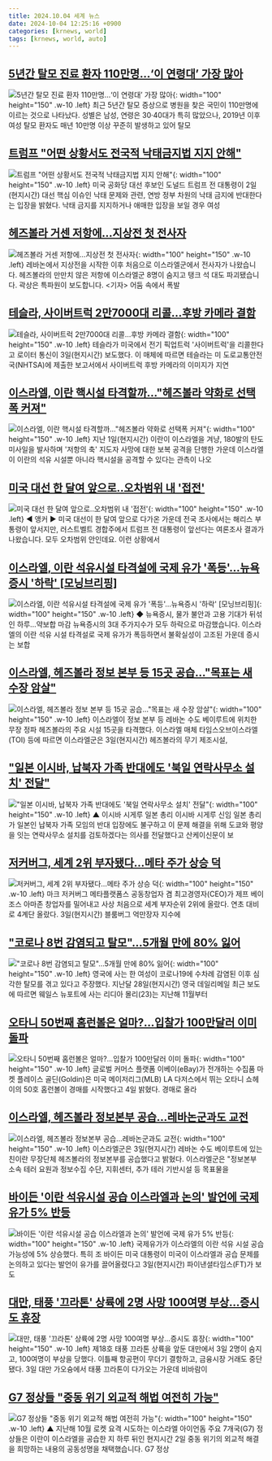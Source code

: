 ```yaml
---
title: 2024.10.04 세계 뉴스
date: 2024-10-04 12:25:16 +0900
categories: [krnews, world]
tags: [krnews, world, auto]
---
```

## [5년간 탈모 진료 환자 110만명…‘이 연령대’ 가장 많아](https://n.news.naver.com/mnews/article/662/0000053333)

![5년간 탈모 진료 환자 110만명…‘이 연령대’ 가장 많아](https://mimgnews.pstatic.net/image/origin/662/2024/10/03/53333.jpg?type=nf220_150){: width="100" height="150" .w-10 .left}
최근 5년간 탈모 증상으로 병원을 찾은 국민이 110만명에 이르는 것으로 나타났다. 성별은 남성, 연령은 30·40대가 특히 많았으나, 2019년 이후 여성 탈모 환자도 매년 10만명 이상 꾸준히 발생하고 있어 탈모

## [트럼프 "어떤 상황서도 전국적 낙태금지법 지지 안해"](https://n.news.naver.com/mnews/article/015/0005039870)

![트럼프 "어떤 상황서도 전국적 낙태금지법 지지 안해"](https://mimgnews.pstatic.net/image/origin/015/2024/10/03/5039870.jpg?type=nf220_150){: width="100" height="150" .w-10 .left}
미국 공화당 대선 후보인 도널드 트럼프 전 대통령이 2일(현지시간) 대선 핵심 이슈인 낙태 문제와 관련, 연방 정부 차원의 낙태 금지에 반대한다는 입장을 밝혔다. 낙태 금지를 지지하거나 애매한 입장을 보일 경우 여성

## [헤즈볼라 거센 저항에…지상전 첫 전사자](https://n.news.naver.com/mnews/article/055/0001194825)

![헤즈볼라 거센 저항에…지상전 첫 전사자](https://mimgnews.pstatic.net/image/origin/055/2024/10/04/1194825.jpg?type=nf220_150){: width="100" height="150" .w-10 .left}
레바논에서 지상전을 시작한 이후 처음으로 이스라엘군에서 전사자가 나왔습니다. 헤즈볼라의 만만치 않은 저항에 이스라엘군 8명이 숨지고 탱크 석 대도 파괴됐습니다. 곽상은 특파원이 보도합니다. <기자> 어둠 속에서 폭발

## [테슬라, 사이버트럭 2만7000대 리콜…후방 카메라 결함](https://n.news.naver.com/mnews/article/016/0002369771)

![테슬라, 사이버트럭 2만7000대 리콜…후방 카메라 결함](https://mimgnews.pstatic.net/image/origin/016/2024/10/03/2369771.jpg?type=nf220_150){: width="100" height="150" .w-10 .left}
테슬라가 미국에서 전기 픽업트럭 '사이버트럭'을 리콜한다고 로이터 통신이 3일(현지시간) 보도했다. 이 매체에 따르면 테슬라는 미 도로교통안전국(NHTSA)에 제출한 보고서에서 사이버트럭 후방 카메라의 이미지가 지연

## [이스라엘, 이란 핵시설 타격할까…"헤즈볼라 약화로 선택폭 커져"](https://n.news.naver.com/mnews/article/123/0002343705)

![이스라엘, 이란 핵시설 타격할까…"헤즈볼라 약화로 선택폭 커져"](https://mimgnews.pstatic.net/image/origin/123/2024/10/04/2343705.jpg?type=nf220_150){: width="100" height="150" .w-10 .left}
지난 1일(현지시간) 이란이 이스라엘을 겨냥, 180발의 탄도미사일을 발사하며 '저항의 축' 지도자 사망에 대한 보복 공격을 단행한 가운데 이스라엘이 이란의 석유 시설뿐 아니라 핵시설을 공격할 수 있다는 관측이 나오

## [미국 대선 한 달여 앞으로‥오차범위 내 '접전'](https://n.news.naver.com/mnews/article/214/0001377973)

![미국 대선 한 달여 앞으로‥오차범위 내 '접전'](https://mimgnews.pstatic.net/image/origin/214/2024/10/04/1377973.jpg?type=nf220_150){: width="100" height="150" .w-10 .left}
◀ 앵커 ▶ 미국 대선이 한 달여 앞으로 다가온 가운데 전국 조사에서는 해리스 부통령이 앞서지만, 러스트벨트 경합주에서 트럼프 전 대통령이 앞선다는 여론조사 결과가 나왔습니다. 모두 오차범위 안인데요. 이런 상황에서

## [이스라엘, 이란 석유시설 타격설에 국제 유가 '폭등'…뉴욕증시 '하락' [모닝브리핑]](https://n.news.naver.com/mnews/article/015/0005040140)

![이스라엘, 이란 석유시설 타격설에 국제 유가 '폭등'…뉴욕증시 '하락' [모닝브리핑]](https://mimgnews.pstatic.net/image/origin/015/2024/10/04/5040140.jpg?type=nf220_150){: width="100" height="150" .w-10 .left}
◆ 뉴욕증시, 물가 불안과 고용 기대가 뒤섞인 하루…약보합 마감 뉴욕증시의 3대 주가지수가 모두 하락으로 마감했습니다. 이스라엘의 이란 석유 시설 타격설로 국제 유가가 폭등하면서 불확실성이 고조된 가운데 증시는 보합

## [이스라엘, 헤즈볼라 정보 본부 등 15곳 공습…"목표는 새 수장 암살"](https://n.news.naver.com/mnews/article/119/0002878273)

![이스라엘, 헤즈볼라 정보 본부 등 15곳 공습…"목표는 새 수장 암살"](https://mimgnews.pstatic.net/image/origin/119/2024/10/04/2878273.jpg?type=nf220_150){: width="100" height="150" .w-10 .left}
이스라엘이 정보 본부 등 레바논 수도 베이루트에 위치한 무장 정파 헤즈볼라의 주요 시설 15곳을 타격했다. 이스라엘 매체 타임스오브이스라엘(TOI) 등에 따르면 이스라엘군은 3일(현지시간) 헤즈볼라의 무기 제조시설,

## ["일본 이시바, 납북자 가족 반대에도 '북일 연락사무소 설치' 전달"](https://n.news.naver.com/mnews/article/055/0001194909)

!["일본 이시바, 납북자 가족 반대에도 '북일 연락사무소 설치' 전달"](https://mimgnews.pstatic.net/image/origin/055/2024/10/04/1194909.jpg?type=nf220_150){: width="100" height="150" .w-10 .left}
▲ 이시바 시게루 일본 총리 이시바 시게루 신임 일본 총리가 일본인 납북자 가족 모임의 반대 입장에도 불구하고 이 문제 해결을 위해 도쿄와 평양을 잇는 연락사무소 설치를 검토하겠다는 의사를 전달했다고 산케이신문이 보

## [저커버그, 세계 2위 부자됐다…메타 주가 상승 덕](https://n.news.naver.com/mnews/article/015/0005040257)

![저커버그, 세계 2위 부자됐다…메타 주가 상승 덕](https://mimgnews.pstatic.net/image/origin/015/2024/10/04/5040257.jpg?type=nf220_150){: width="100" height="150" .w-10 .left}
마크 저커버그 메타플랫폼스 공동창업자 겸 최고경영자(CEO)가 제프 베이조스 아마존 창업자를 밀어내고 사상 처음으로 세계 부자순위 2위에 올랐다. 연초 대비로 4계단 올랐다. 3일(현지시간) 블룸버그 억만장자 지수에

## ["코로나 8번 감염되고 탈모"…5개월 만에 80% 잃어](https://n.news.naver.com/mnews/article/243/0000065586)

!["코로나 8번 감염되고 탈모"…5개월 만에 80% 잃어](https://mimgnews.pstatic.net/image/origin/243/2024/10/04/65586.jpg?type=nf220_150){: width="100" height="150" .w-10 .left}
영국에 사는 한 여성이 코로나19에 수차례 감염된 이후 심각한 탈모를 겪고 있다고 주장했다. 지난달 28일(현지시간) 영국 데일리메일 최근 보도에 따르면 웨일스 뉴포트에 사는 리디아 몰리(23)는 지난해 11월부터

## [오타니 50번째 홈런볼은 얼마?…입찰가 100만달러 이미 돌파](https://n.news.naver.com/mnews/article/018/0005850040)

![오타니 50번째 홈런볼은 얼마?…입찰가 100만달러 이미 돌파](https://mimgnews.pstatic.net/image/origin/018/2024/10/04/5850040.jpg?type=nf220_150){: width="100" height="150" .w-10 .left}
글로벌 커머스 플랫폼 이베이(eBay)가 전개하는 수집품 마켓 플레이스 골딘(Goldin)은 미국 메이저리그(MLB) LA 다저스에서 뛰는 오타니 쇼헤이의 50호 홈런볼이 경매를 시작했다고 4일 밝혔다. 경매로 올라

## [이스라엘, 헤즈볼라 정보본부 공습…레바논군과도 교전](https://n.news.naver.com/mnews/article/029/0002906354)

![이스라엘, 헤즈볼라 정보본부 공습…레바논군과도 교전](https://mimgnews.pstatic.net/image/origin/029/2024/10/03/2906354.jpg?type=nf220_150){: width="100" height="150" .w-10 .left}
이스라엘군은 3일(현지시간) 레바논 수도 베이루트에 있는 친이란 무장단체 헤즈볼라의 정보본부를 공습했다고 밝혔다. 이스라엘군은 "정보본부 소속 테러 요원과 정보수집 수단, 지휘센터, 추가 테러 기반시설 등 목표물을

## [바이든 '이란 석유시설 공습 이스라엘과 논의' 발언에 국제 유가 5% 반등](https://n.news.naver.com/mnews/article/014/0005248908)

![바이든 '이란 석유시설 공습 이스라엘과 논의' 발언에 국제 유가 5% 반등](https://mimgnews.pstatic.net/image/origin/014/2024/10/04/5248908.jpg?type=nf220_150){: width="100" height="150" .w-10 .left}
국제유가가 이스라엘의 이란 석유 시설 공습 가능성에 5% 상승했다. 특히 조 바이든 미국 대통령이 미국이 이스라엘과 공습 문제를 논의하고 있다는 발언이 유가를 끌어올렸다고 3일(현지시간) 파이낸셜타임스(FT)가 보도

## [대만, 태풍 '끄라톤' 상륙에 2명 사망 100여명 부상…증시도 휴장](https://n.news.naver.com/mnews/article/018/0005849361)

![대만, 태풍 '끄라톤' 상륙에 2명 사망 100여명 부상…증시도 휴장](https://mimgnews.pstatic.net/image/origin/018/2024/10/03/5849361.jpg?type=nf220_150){: width="100" height="150" .w-10 .left}
제18호 태풍 끄라톤 상륙을 앞둔 대만에서 3일 2명이 숨지고, 100여명이 부상을 당했다. 이틀째 항공편이 무더기 결항하고, 금융시장 거래도 중단됐다. 3일 대만 가오슝에서 태풍 끄라톤이 다가오는 가운데 비바람이

## [G7 정상들 "중동 위기 외교적 해법 여전히 가능"](https://n.news.naver.com/mnews/article/055/0001194622)

![G7 정상들 "중동 위기 외교적 해법 여전히 가능"](https://mimgnews.pstatic.net/image/origin/055/2024/10/03/1194622.jpg?type=nf220_150){: width="100" height="150" .w-10 .left}
▲ 지난해 10월 로켓 요격 시도하는 이스라엘 아이언돔 주요 7개국(G7) 정상들은 이란이 이스라엘을 공습한 지 하루 뒤인 현지시간 2일 중동 위기의 외교적 해결을 희망하는 내용의 공동성명을 채택했습니다. G7 정상

